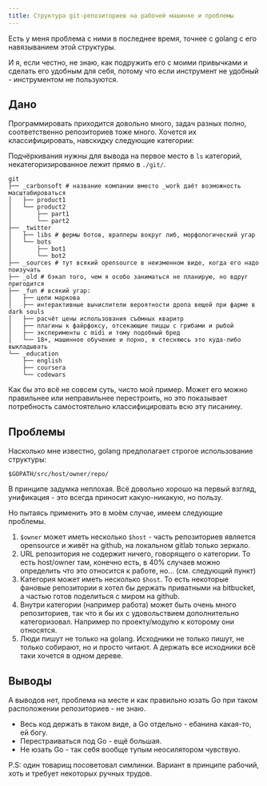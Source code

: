 ```yaml
---
title: Структура git-репозиториев на рабочей машинке и проблемы
---
```


Есть у меня проблема с ними в последнее время, точнее с golang с его навязыванием этой структуры.

И я, если честно, не знаю, как подружить его с моими привычками и сделать его удобным для себя, потому что если инструмент не удобный - инструментом не пользуются.

## Дано

Программировать приходится довольно много, задач разных полно, соответственно репозиториев тоже много. Хочется их классифицировать, навскидку следующие категории:

Подчёркивания нужны для вывода на первое место в `ls` категорий, некатегоризированное лежит прямо в `./git/`.

```
git
├── _carbonsoft # название компании вместо _work даёт возможность масштабироваться
│   ├── product1
│   └── product2
│       ├── part1
│       └── part2
├── _twitter
│   ├── libs # фермы ботов, врапперы вокруг либ, морфологический угар
│   └── bots
│       ├── bot1
│       └── bot2
├── _sources # тут всякий opensource в неизменном виде, когда его надо поизучать
├── _old # бэкап того, чем я особо заниматься не планирую, но вдруг пригодится
├── _fun # всякий угар:
│   ├── цепи маркова
│   ├── интерактивные вычислители вероятности дропа вещей при фарме в dark souls
│   ├── расчёт цены использования съёмных кваритр
│   ├── плагины к файрфоксу, отсекающие пиццы с грибами и рыбой
│   ├── эксперименты с midi и тому подобный бред
│   └── 18+, машинное обучение и порно, я стесняюсь это куда-либо выкладывать
└── _education
    ├── english
    ├── coursera
    └── codewars
```

Как бы это всё не совсем суть, чисто мой пример. Может его можно правильнее или неправильнее перестроить, но это показывает потребность самостоятельно классифицировать всю эту писанину.

## Проблемы

Насколько мне известно, golang предполагает строгое использование структуры:

``` shell
$GOPATH/src/host/owner/repo/
```

В принципе задумка неплохая. Всё довольно хорошо на первый взгляд, унификация - это всегда приносит какую-никакую, но пользу.

Но пытаясь применить это в моём случае, имеем следующие проблемы.

1. `$owner` может иметь несколько `$host` - часть репозиториев является opensource и живёт на github, на локальном gitlab только зеркало.
2. URL репозитория не содержит ничего, говорящего о категории. То есть host/owner там, конечно есть, в 40% случаев можно определить что это относится к работе, но... (см. следующий пункт)
3. Категория может иметь несколько `$host`. То есть некоторые фановые репозитории я хотел бы держать приватными на bitbucket, а частью готов поделиться с миром на github.
4. Внутри категории (например работа) может быть очень много репозиториев, так что я бы их с удовольствием дополнительно категоризовал. Например по проекту/модулю к которому они относятся.
5. Люди пишут не только на golang. Исходники не только пишут, не только собирают, но и просто читают. А держать все исходники всё таки хочется в одном дереве.

## Выводы

А выводов нет, проблема на месте и как правильно юзать Go при таком расположении репозиториев - не знаю.

- Весь код держать в таком виде, а Go отдельно - ебанина какая-то, ей богу.
- Перестраиваться под Go - ещё большая.
- Не юзать Go - так себя вообще тупым неосилятором чувствую.

P.S: один товарищ посоветовал симлинки. Вариант в принципе рабочий, хоть и требует некоторых ручных трудов.
